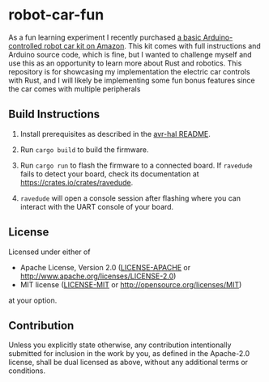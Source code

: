 robot-car-fun
===============

As a fun learning experiment I recently purchased [a basic Arduino-controlled robot car kit on Amazon](https://www.amazon.com/gp/product/B08DHRLJ1N/ref=ppx_yo_dt_b_search_asin_title?ie=UTF8&psc=1). This kit comes with full instructions and Arduino source code, which is fine, but I wanted to challenge myself and use this as an opportunity to learn more about Rust and robotics. This repository is for showcasing my implementation the electric car controls with Rust, and I will likely be implementing some fun bonus features since the car comes with multiple peripherals

## Build Instructions
1. Install prerequisites as described in the [avr-hal README](https://github.com/Rahix/avr-hal).

2. Run `cargo build` to build the firmware.

3. Run `cargo run` to flash the firmware to a connected board.  If `ravedude`
   fails to detect your board, check its documentation at
   <https://crates.io/crates/ravedude>.

4. `ravedude` will open a console session after flashing where you can interact
   with the UART console of your board.

[`avr-hal` README]: https://github.com/Rahix/avr-hal#readme
[`ravedude`]: https://crates.io/crates/ravedude

## License
Licensed under either of

 - Apache License, Version 2.0
   ([LICENSE-APACHE](LICENSE-APACHE) or <http://www.apache.org/licenses/LICENSE-2.0>)
 - MIT license
   ([LICENSE-MIT](LICENSE-MIT) or <http://opensource.org/licenses/MIT>)

at your option.

## Contribution
Unless you explicitly state otherwise, any contribution intentionally submitted
for inclusion in the work by you, as defined in the Apache-2.0 license, shall
be dual licensed as above, without any additional terms or conditions.
